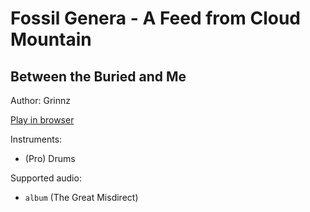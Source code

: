 # Fossil Genera \- A Feed from Cloud Mountain

## Between the Buried and Me

Author: Grinnz

[Play in browser](http://pages.cs.wisc.edu/~tolly/customs/between-the-buried-and-me/fossil-genera)

Instruments:

  * (Pro) Drums

Supported audio:

  * `album` (The Great Misdirect)

